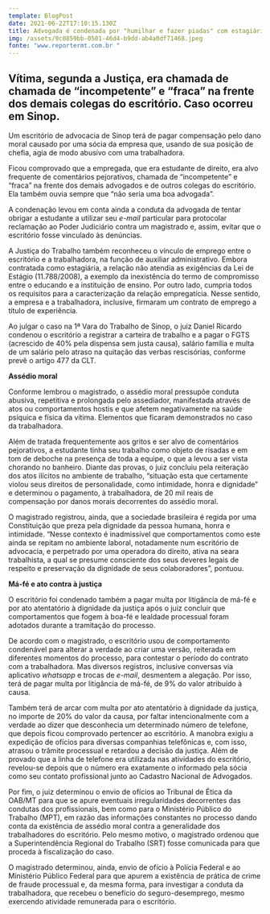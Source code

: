 ```yaml
---
template: BlogPost
date: 2021-06-22T17:10:15.130Z
title: Advogada é condenada por "humilhar e fazer piadas" com estagiária em MT
img: /assets/9c0859bb-0501-46d4-b9dd-ab4a0df71468.jpeg
fonte: "www.reportermt.com.br "
---
```

## Vítima, segunda a Justiça, era chamada de chamada de “incompetente” e “fraca” na frente dos demais colegas do escritório. Caso ocorreu em Sinop.



Um escritório de advocacia de Sinop terá de pagar compensação pelo dano moral causado por uma sócia da empresa que, usando de sua posição de chefia, agia de modo abusivo com uma trabalhadora.

Ficou comprovado que a empregada, que era estudante de direito, era alvo frequente de comentários pejorativos, chamada de “incompetente” e “fraca” na frente dos demais advogados e de outros colegas do escritório. Ela também ouvia sempre que “não seria uma boa advogada”.

A condenação levou em conta ainda a conduta da advogada de tentar obrigar a estudante a utilizar seu *e-mail* particular para protocolar reclamação ao Poder Judiciário contra um magistrado e, assim, evitar que o escritório fosse vinculado às denúncias.

A Justiça do Trabalho também reconheceu o vínculo de emprego entre o escritório e a trabalhadora, na função de auxiliar administrativo. Embora contratada como estagiária, a relação não atendia as exigências da Lei de Estágio (11.788/2008), a exemplo da inexistência do termo de compromisso entre o educando e a instituição de ensino. Por outro lado, cumpria todos os requisitos para a caracterização da relação empregatícia. Nesse sentido, a empresa e a trabalhadora, inclusive, firmaram um contrato de emprego a título de experiência.

Ao julgar o caso na 1ª Vara do Trabalho de Sinop, o juiz Daniel Ricardo condenou o escritório a registrar a carteira de trabalho e a pagar o FGTS (acrescido de 40% pela dispensa sem justa causa), salário família e multa de um salário pelo atraso na quitação das verbas rescisórias, conforme prevê o artigo 477 da CLT.

**Assédio moral**

Conforme lembrou o magistrado, o assédio moral pressupõe conduta abusiva, repetitiva e prolongada pelo assediador, manifestada através de atos ou comportamentos hostis e que afetem negativamente na saúde psíquica e física da vítima. Elementos que ficaram demonstrados no caso da trabalhadora.

Além de tratada frequentemente aos gritos e ser alvo de comentários pejorativos, a estudante tinha seu trabalho como objeto de risadas e em tom de deboche na presença de toda a equipe, o que a levou a ser vista chorando no banheiro. Diante das provas, o juiz concluiu pela reiteração dos atos ilícitos no ambiente de trabalho, “situação esta que certamente violou seus direitos de personalidade, como intimidade, honra e dignidade” e determinou o pagamento, à trabalhadora, de 20 mil reais de compensação por danos morais decorrentes do assédio moral.

O magistrado registrou, ainda, que a sociedade brasileira é regida por uma Constituição que preza pela dignidade da pessoa humana, honra e intimidade. “Nesse contexto é inadmissível que comportamentos como este ainda se repitam no ambiente laboral, notadamente num escritório de advocacia, e perpetrado por uma operadora do direito, ativa na seara trabalhista, a qual se presume consciente dos seus deveres legais de respeito e preservação da dignidade de seus colaboradores”, pontuou.

**Má-fé e ato contra à justiça**

O escritório foi condenado também a pagar multa por litigância de má-fé e por ato atentatório à dignidade da justiça após o juiz concluir que comportamentos que fogem à boa-fé e lealdade processual foram adotados durante a tramitação do processo.

De acordo com o magistrado, o escritório usou de comportamento condenável para alterar a verdade ao criar uma versão, reiterada em diferentes momentos do processo, para contestar o período do contrato com a trabalhadora. Mas diversos registros, inclusive conversas via aplicativo *whatsapp* e trocas de *e-mail*, desmentem a alegação. Por isso, terá de pagar multa por litigância de má-fé, de 9% do valor atribuído à causa.

Também terá de arcar com multa por ato atentatório à dignidade da justiça, no importe de 20% do valor da causa, por faltar intencionalmente com a verdade ao dizer que desconhecia um determinado número de telefone, que depois ficou comprovado pertencer ao escritório. A manobra exigiu a expedição de ofícios para diversas companhias telefônicas e, com isso, atrasou o trâmite processual e retardou a decisão da justiça. Além de provado que a linha de telefone era utilizada nas atividades do escritório, revelou-se depois que o número era exatamente o informado pela sócia como seu contato profissional junto ao Cadastro Nacional de Advogados.

Por fim, o juiz determinou o envio de ofícios ao Tribunal de Ética da OAB/MT para que se apure eventuais irregularidades decorrentes das condutas dos profissionais, bem como para o Ministério Público do Trabalho (MPT), em razão das informações constantes no processo dando conta da existência de assédio moral contra a generalidade dos trabalhadores do escritório. Pelo mesmo motivo, o magistrado ordenou que a Superintendência Regional do Trabalho (SRT) fosse comunicada para que proceda à fiscalização do caso.

O magistrado determinou, ainda, envio de ofício à Polícia Federal e ao Ministério Público Federal para que apurem a existência de prática de crime de fraude processual e, da mesma forma, para investigar a conduta da trabalhadora, que recebeu o benefício do seguro-desemprego, mesmo exercendo atividade remunerada para o escritório.